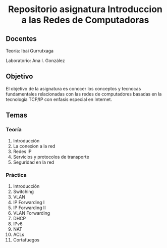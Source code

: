 <h1 align="center"> Repositorio asignatura Introduccion a las Redes de Computadoras  </h1>
<h2> Docentes </h2>
Teoría: Ibai Gurrutxaga

Laboratorio: Ana I. González

## Objetivo

El objetivo de la asignatura es conocer los conceptos y tecnocas fundamentales relacionadas con las redes de computadores basadas en la tecnologia TCP/IP con enfasis especial en Internet.


## Temas 

### Teoría
<ol>
  <li>Introducción</li>
  <li>La conexion a la red</li>
  <li>Redes IP</li>
  <li>Servicios y protocolos de transporte</li>
  <li>Seguridad en la red</li>
</ol>

### Práctica
<ol>
  <li>Introducción</li>
  <li>Switching</li>
  <li>VLAN</li>
  <li>IP Forwarding I</li>
  <li>IP Forwarding II</li>
  <li>VLAN Forwarding</li>
  <li>DHCP</li>
  <li>IPv6</li>
  <li>NAT</li>
  <li>ACLs</li>
  <li>Cortafuegos</li>
</ol>
